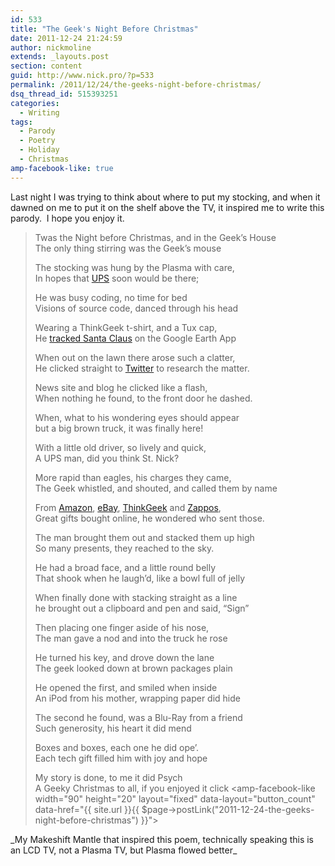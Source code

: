 ```yaml
---
id: 533
title: "The Geek's Night Before Christmas"
date: 2011-12-24 21:24:59
author: nickmoline
extends: _layouts.post
section: content
guid: http://www.nick.pro/?p=533
permalink: /2011/12/24/the-geeks-night-before-christmas/
dsq_thread_id: 515393251
categories:
  - Writing
tags:
  - Parody
  - Poetry
  - Holiday
  - Christmas
amp-facebook-like: true
---
```

Last night I was trying to think about where to put my stocking, and when it dawned on me to put it on the shelf above the TV, it inspired me to write this parody.  I hope you enjoy it.

<!--more-->

> Twas the Night before Christmas, and in the Geek&#8217;s House  
> The only thing stirring was the Geek&#8217;s mouse
>
> The stocking was hung by the Plasma with care,  
> In hopes that [UPS](http://www.ups.com/) soon would be there;
> 
> He was busy coding, no time for bed  
> Visions of source code, danced through his head
> 
> Wearing a ThinkGeek t-shirt, and a Tux cap,  
> He [tracked Santa Claus](http://www.noradsanta.org/) on the Google Earth App
> 
> When out on the lawn there arose such a clatter,  
> He clicked straight to [Twitter](http://www.twitter.com/) to research the matter.
> 
> News site and blog he clicked like a flash,  
> When nothing he found, to the front door he dashed.
> 
> When, what to his wondering eyes should appear  
> but a big brown truck, it was finally here!  
> 
> With a little old driver, so lively and quick,  
> A UPS man, did you think St. Nick?
> 
> More rapid than eagles, his charges they came,  
> The Geek whistled, and shouted, and called them by name
> 
> From [Amazon](http://www.amazon.com/?&tag=capslog-20&camp=211493&creative=379973&linkCode=ez&adid=1PRSNK7GXJ04D1CX9FWZ&), [eBay](http://www.ebay.com/), [ThinkGeek](http://www.thinkgeek.com/) and [Zappos](http://www.zappos.com/),  
> Great gifts bought online, he wondered who sent those.
> 
> The man brought them out and stacked them up high  
> So many presents, they reached to the sky.
> 
> He had a broad face, and a little round belly  
> That shook when he laugh&#8217;d, like a bowl full of jelly
> 
> When finally done with stacking straight as a line  
> he brought out a clipboard and pen and said, &#8220;Sign&#8221;
> 
> Then placing one finger aside of his nose,  
> The man gave a nod and into the truck he rose
> 
> He turned his key, and drove down the lane  
> The geek looked down at brown packages plain
> 
> He opened the first, and smiled when inside  
> An iPod from his mother, wrapping paper did hide
> 
> The second he found, was a Blu-Ray from a friend  
> Such generosity, his heart it did mend
> 
> Boxes and boxes, each one he did ope&#8217;.  
> Each tech gift filled him with joy and hope
> 
> My story is done, to me it did Psych  
> A Geeky Christmas to all, if you enjoyed it click <amp-facebook-like width="90" height="20" layout="fixed" data-layout="button_count" data-href="{{ site.url }}{{ $page->postLink("2011-12-24-the-geeks-night-before-christmas") }}"></amp-facebook-like>

<amp-img src="{{ site.url }}{{ site.baseurl }}/wp-content/uploads/sites/4/2011/12/IMAG0124.webp" alt="TV Fireplace with 'Mantle' Shelf" title="TV Fireplace with 'Mantle' Shelf" width="1152" height="2048" layout="responsive" lightbox>
  <amp-img fallback src="{{ site.url }}{{ site.baseurl }}/wp-content/uploads/sites/4/2011/12/IMAG0124.jpg" alt="TV Fireplace with 'Mantle' Shelf" title="TV Fireplace with 'Mantle' Shelf" width="1152" height="2048" layout="responsive" lightbox>
</amp-img>  
_My Makeshift Mantle that inspired this poem, technically speaking this is an LCD TV, not a Plasma TV, but Plasma flowed better_
